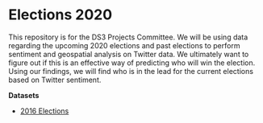 # Elections 2020
This repository is for the DS3 Projects Committee. We will be using data regarding the upcoming 2020 elections and past elections to perform sentiment and geospatial analysis on Twitter data. We ultimately want to figure out if this is an effective way of predicting who will win the election. Using our findings, we will find who is in the lead for the current elections based on Twitter sentiment. 

**Datasets**
* [2016 Elections](https://www.kaggle.com/kinguistics/election-day-tweets#election_day_tweets.csv)
